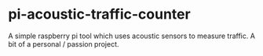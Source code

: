 # pi-acoustic-traffic-counter
A simple raspberry pi tool which uses acoustic sensors to measure traffic. A bit of a personal / passion project.
